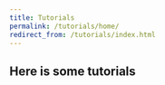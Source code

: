 ```yaml
---
title: Tutorials
permalink: /tutorials/home/
redirect_from: /tutorials/index.html
---
```


## Here is some tutorials

